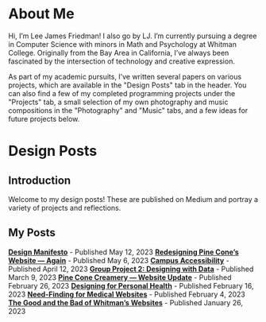 # About Me
Hi, I’m Lee James Friedman! I also go by LJ. I’m currently pursuing a degree in Computer Science with minors in Math and Psychology at Whitman College. Originally from the Bay Area in California, I’ve always been fascinated by the intersection of technology and creative expression.

As part of my academic pursuits, I’ve written several papers on various projects, which are available in the "Design Posts" tab in the header. You can also find a few of my completed programming projects under the "Projects" tab, a small selection of my own photography and music compositions in the "Photography" and "Music" tabs, and a few ideas for future projects below.

# Design Posts
## Introduction
Welcome to my design posts! These are published on Medium and portray a variety of projects and reflections.
## My Posts
**[Design Manifesto](https://medium.com/@friedmam/design-manifesto-16fbbd28118)** - Published May 12, 2023
**[Redesigning Pine Cone’s Website — Again](https://medium.com/@friedmam/redesigning-pine-cones-website-again-61abe56194b4)** - Published May 6, 2023
**[Campus Accessibility](https://medium.com/@friedmam/campus-accessibility-a-day-using-exclusively-accessible-routes-c8d2ea03a4f1)** - Published April 12, 2023
**[Group Project 2: Designing with Data](https://medium.com/@friedmam/group-project-2-designing-with-data-b1b4dd6bba89)** - Published March 9, 2023
**[Pine Cone Creamery — Website Update](https://medium.com/@kowdanf/pine-cone-creamery-website-update-67e4600a5ef7)** - Published February 26, 2023
**[Designing for Personal Health](https://medium.com/@friedmam/designing-for-personal-health-76048f1247a7)** - Published February 16, 2023
**[Need-Finding for Medical Websites](https://medium.com/@friedmam/need-finding-for-medical-websites-5461226a5351)** - Published February 4, 2023
**[The Good and the Bad of Whitman’s Websites](https://medium.com/@friedmam/the-good-and-the-bad-of-whitmans-websites-8a2e4a16ee34)** - Published January 26, 2023

